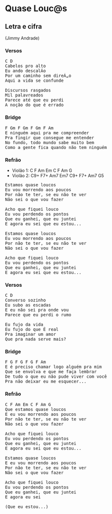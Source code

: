# Quase Louc@s
## Letra e cifra
(Jimmy Andrade)
### Versos
<pre>
C D
Cabelos pro alto
Eu ando descalÁo
Por um caminho sem direÁ„o
Aqui a vida se confunde

Discursos rasgados
Mil palavreados
Parece até que eu perdi
A noção do que é errado
</pre>
### Bridge
<pre>
F Gm F Gm F Gm F Am
E ninguém aqui pra me compreender
Pra fingir que consegue me entender
No fundo, todo mundo sabe muito bem
Como a gente fica quando não tem ninguém
</pre>
### Refrão
* Violão 1: C   F   Am  Em  C   F   Am  G
* Violão 2: C9+ F7+ Am7 Em7 C9+ F7+ Am7 G5

<pre>
Estamos quase loucos
Eu vou morrendo aos poucos
Por não te ter, se eu não te ver
Não sei o que vou fazer

Acho que fiquei louco
Eu vou perdendo os pontos
Que eu ganhei, que eu juntei
E agora eu sei que eu estou...

Estamos quase loucos
Eu vou morrendo aos poucos
Por não te ter, se eu não te ver
Não sei o que vou fazer

Acho que fiquei louco
Eu vou perdendo os pontos
Que eu ganhei, que eu juntei
E agora eu sei que eu estou...
</pre>
### Versos
<pre>
C D
Converso sozinho
Eu subo as escadas
E eu não sei pra onde vou
Parece que eu perdi o rumo

Eu fujo da vida
Eu fujo do que È real
Pra imaginar um amor
Que pra nada serve mais?
</pre>
### Bridge
<pre>
F G F G F G F Am
E é preciso chamar logo alguém pra mim
Que se envolva e que me faça lembrar
De tudo o que eu não pude viver com você
Pra não deixar eu me esquecer...
</pre>
### Refrão
<pre>
C F Am Em C F Am G
Que estamos quase loucos
E eu vou morrendo aos poucos
Por não te ter, se eu não te ver
Não sei o que vou fazer

Acho que fiquei louco
Eu vou perdendo os pontos
Que eu ganhei, que eu juntei
E agora eu sei que eu estou...

Estamos quase loucos
E eu vou morrendo aos poucos
Por não te ter, se eu não te ver
Não sei o que vou fazer 

Acho que fiquei louco
Eu vou perdendo os pontos
Que eu ganhei, que eu juntei
E agora eu sei

(Que eu estou...)
</pre>
